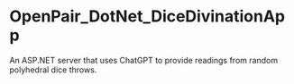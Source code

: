 # OpenPair_DotNet_DiceDivinationApp
An ASP.NET server that uses ChatGPT to provide readings from random polyhedral dice throws.
